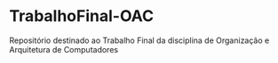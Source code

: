 # TrabalhoFinal-OAC
Repositório destinado ao Trabalho Final da disciplina de Organização e Arquitetura de Computadores
